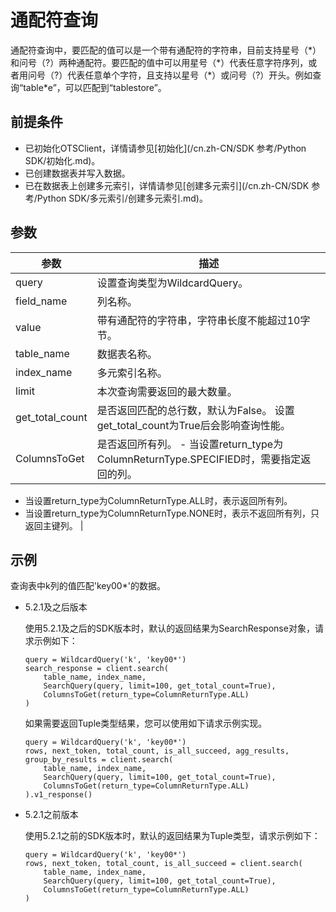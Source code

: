 # 通配符查询

通配符查询中，要匹配的值可以是一个带有通配符的字符串，目前支持星号（\*）和问号（?）两种通配符。要匹配的值中可以用星号（\*）代表任意字符序列，或者用问号（?）代表任意单个字符，且支持以星号（\*）或问号（?）开头。例如查询“table\*e”，可以匹配到“tablestore”。

## 前提条件

-   已初始化OTSClient，详情请参见[初始化](/cn.zh-CN/SDK 参考/Python SDK/初始化.md)。
-   已创建数据表并写入数据。
-   已在数据表上创建多元索引，详情请参见[创建多元索引](/cn.zh-CN/SDK 参考/Python SDK/多元索引/创建多元索引.md)。

## 参数

|参数|描述|
|--|--|
|query|设置查询类型为WildcardQuery。|
|field\_name|列名称。|
|value|带有通配符的字符串，字符串长度不能超过10字节。|
|table\_name|数据表名称。|
|index\_name|多元索引名称。|
|limit|本次查询需要返回的最大数量。|
|get\_total\_count|是否返回匹配的总行数，默认为False。 设置get\_total\_count为True后会影响查询性能。 |
|ColumnsToGet|是否返回所有列。 -   当设置return\_type为ColumnReturnType.SPECIFIED时，需要指定返回的列。
-   当设置return\_type为ColumnReturnType.ALL时，表示返回所有列。
-   当设置return\_type为ColumnReturnType.NONE时，表示不返回所有列，只返回主键列。 |

## 示例

查询表中k列的值匹配'key00\*'的数据。

-   5.2.1及之后版本

    使用5.2.1及之后的SDK版本时，默认的返回结果为SearchResponse对象，请求示例如下：

    ```
    query = WildcardQuery('k', 'key00*')
    search_response = client.search(
        table_name, index_name, 
        SearchQuery(query, limit=100, get_total_count=True), 
        ColumnsToGet(return_type=ColumnReturnType.ALL)
    )
    ```

    如果需要返回Tuple类型结果，您可以使用如下请求示例实现。

    ```
    query = WildcardQuery('k', 'key00*')
    rows, next_token, total_count, is_all_succeed, agg_results, group_by_results = client.search(
        table_name, index_name, 
        SearchQuery(query, limit=100, get_total_count=True), 
        ColumnsToGet(return_type=ColumnReturnType.ALL)
    ).v1_response()
    ```

-   5.2.1之前版本

    使用5.2.1之前的SDK版本时，默认的返回结果为Tuple类型，请求示例如下：

    ```
    query = WildcardQuery('k', 'key00*')
    rows, next_token, total_count, is_all_succeed = client.search(
        table_name, index_name, 
        SearchQuery(query, limit=100, get_total_count=True), 
        ColumnsToGet(return_type=ColumnReturnType.ALL)
    )
    ```


